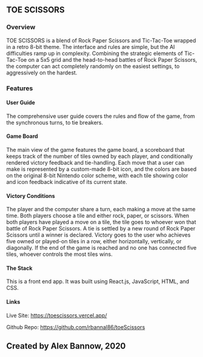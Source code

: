 ## TOE SCISSORS

### Overview

TOE SCISSORS is a blend of Rock Paper Scissors and Tic-Tac-Toe wrapped in a retro 8-bit theme. The interface and rules are simple,
but the AI difficulties ramp up in complexity. Combining the strategic elements of Tic-Tac-Toe on a 5x5 grid and the head-to-head battles of Rock Paper Scissors, the computer can act completely randomly on the easiest settings, to aggressively on the hardest.

### Features

#### User Guide

The comprehensive user guide covers the rules and flow of the game, from the synchronous turns, to tie breakers.

#### Game Board

The main view of the game features the game board, a scoreboard that keeps track of the number of tiles owned by each player, and conditionally rendered victory feedback and tie-handling. Each move that a user can make is represented by a custom-made 8-bit icon,
and the colors are based on the original 8-bit Nintendo color scheme, with each tile showing color and icon feedback indicative of its current state.

#### Victory Conditions

The player and the computer share a turn, each making a move at the same time. Both players choose a tile and either rock, paper, or scissors. When both players have played a move on a tile, the tile goes to whoever won that battle of Rock Paper Scissors. A tie is settled by a new round of Rock Paper Scissors until a winner is declared. Victory goes to the user who achieves five owned or played-on tiles in a row, either horizontally, vertically, or diagonally. If the end of the game is reached and no one has connected five tiles, whoever controls the most tiles wins.

#### The Stack

This is a front end app. It was built using React.js, JavaScript, HTML, and CSS.

#### Links

Live Site: https://toescissors.vercel.app/

Github Repo: https://github.com/rbannal86/toeScissors

## Created by Alex Bannow, 2020
